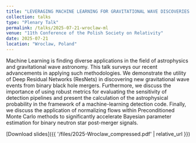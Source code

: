 ```yaml
---
title: "LEVERAGING MACHINE LEARNING FOR GRAVITATIONAL WAVE DISCOVERIES: From Binary Black Hole Mergers to Probing High-Density Nuclear Matter"
collection: talks
type: "Plenary Talk"
permalink: /talks/2025-07-21-wroclaw-ml
venue: "11th Conference of the Polish Society on Relativity"
date: 2025-07-21
location: "Wroclaw, Poland"
---
```


Machine Learning is finding diverse applications in the field of astrophysics and gravitational wave astronomy. This talk surveys our recent advancements in applying such methodologies. We demonstrate the utility of Deep Residual Networks (ResNets) in discovering new gravitational wave events from binary black hole mergers.  Furthermore, we discuss the importance of using robust metrics for evaluating the sensitivity of detection pipelines and present the calculation of the astrophysical probability in the framework of a machine-learning detection code. Finally, we discuss the application of normalizing flows within Preconditioned Monte Carlo methods to significantly accelerate Bayesian parameter estimation for binary neutron star post-merger signals.

[Download slides]({{ '/files/2025-Wroclaw_compressed.pdf' | relative_url }})
